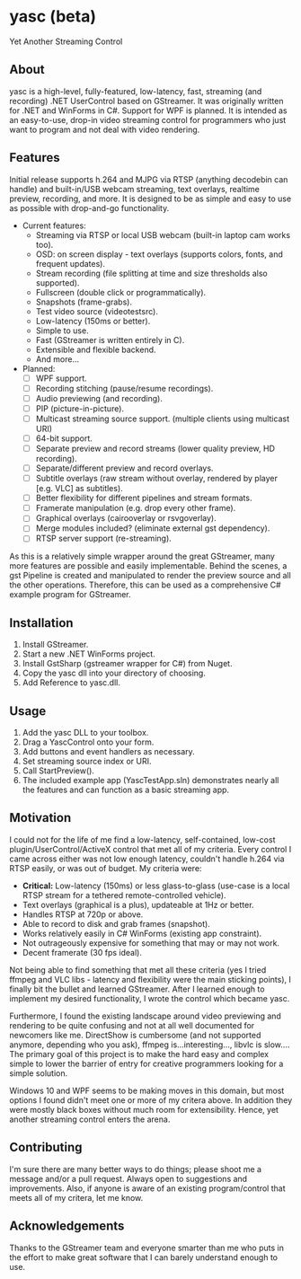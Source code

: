 # yasc (beta)
Yet Another Streaming Control

## About
yasc is a high-level, fully-featured, low-latency, fast, streaming (and recording) .NET UserControl based on GStreamer. It was originally written for .NET and WinForms in C#. Support for WPF is planned. It is intended as an easy-to-use, drop-in video streaming control for programmers who just want to program and not deal with video rendering.

## Features
Initial release supports h.264 and MJPG via RTSP (anything decodebin can handle) and built-in/USB webcam streaming, text overlays, realtime preview, recording, and more. It is designed to be as simple and easy to use as possible with drop-and-go functionality. 

* Current features: 
  * Streaming via RTSP or local USB webcam (built-in laptop cam works too).
  * OSD: on screen display - text overlays (supports colors, fonts, and frequent updates).
  * Stream recording (file splitting at time and size thresholds also supported). 
  * Fullscreen (double click or programmatically). 
  * Snapshots (frame-grabs).
  * Test video source (videotestsrc). 
  * Low-latency (150ms or better). 
  * Simple to use. 
  * Fast (GStreamer is written entirely in C). 
  * Extensible and flexible backend.
  * And more... 
* Planned:
  - [ ] WPF support. 
  - [ ] Recording stitching (pause/resume recordings). 
  - [ ] Audio previewing (and recording).
  - [ ] PIP (picture-in-picture). 
  - [ ] Multicast streaming source support. (multiple clients using multicast URI)
  - [ ] 64-bit support. 
  - [ ] Separate preview and record streams (lower quality preview, HD recording).
  - [ ] Separate/different preview and record overlays. 
  - [ ] Subtitle overlays (raw stream without overlay, rendered by player [e.g. VLC] as subtitles). 
  - [ ] Better flexibility for different pipelines and stream formats. 
  - [ ] Framerate manipulation (e.g. drop every other frame).
  - [ ] Graphical overlays (cairooverlay or rsvgoverlay).
  - [ ] Merge modules included? (eliminate external gst dependency). 
  - [ ] RTSP server support (re-streaming).
  
As this is a relatively simple wrapper around the great GStreamer, many more features are possible and easily implementable. Behind the scenes, a gst Pipeline is created and manipulated to render the preview source and all the other operations. Therefore, this can be used as a comprehensive C# example program for GStreamer. 
  
## Installation
1. Install GStreamer. 
1. Start a new .NET WinForms project. 
1. Install GstSharp (gstreamer wrapper for C#) from Nuget.
1. Copy the yasc dll into your directory of choosing. 
1. Add Reference to yasc.dll. 

## Usage 
1. Add the yasc DLL to your toolbox. 
1. Drag a YascControl onto your form. 
1. Add buttons and event handlers as necessary.
1. Set streaming source index or URI. 
1. Call StartPreview().
1. The included example app (YascTestApp.sln) demonstrates nearly all the features and can function as a basic streaming app. 

## Motivation
I could not for the life of me find a low-latency, self-contained, low-cost plugin/UserControl/ActiveX control that met all of my criteria. Every control I came across either was not low enough latency, couldn't handle h.264 via RTSP easily, or was out of budget. My criteria were: 

* **Critical:** Low-latency (150ms) or less glass-to-glass (use-case is a local RTSP stream for a tethered remote-controlled vehicle).
* Text overlays (graphical is a plus), updateable at 1Hz or better.
* Handles RTSP at 720p or above. 
* Able to record to disk and grab frames (snapshot). 
* Works relatively easily in C# WinForms (existing app constraint). 
* Not outrageously expensive for something that may or may not work.
* Decent framerate (30 fps ideal).

Not being able to find something that met all these criteria (yes I tried ffmpeg and VLC libs - latency and flexibility were the main sticking points), I finally bit the bullet and learned GStreamer. After I learned enough to implement my desired functionality, I wrote the control which became yasc. 

Furthermore, I found the existing landscape around video previewing and rendering to be quite confusing and not at all well documented for newcomers like me. DirectShow is cumbersome (and not supported anymore, depending who you ask), ffmpeg is...interesting..., libvlc is slow.... The primary goal of this project is to make the hard easy and complex simple to lower the barrier of entry for creative programmers looking for a simple solution. 

Windows 10 and WPF seems to be making moves in this domain, but most options I found didn't meet one or more of my critera above. In addition they were mostly black boxes without much room for extensibility. Hence, yet another streaming control enters the arena. 

## Contributing 
I'm sure there are many better ways to do things; please shoot me a message and/or a pull request. Always open to suggestions and improvements. Also, if anyone is aware of an existing program/control that meets all of my critera, let me know. 

## Acknowledgements
Thanks to the GStreamer team and everyone smarter than me who puts in the effort to make great software that I can barely understand enough to use. 
